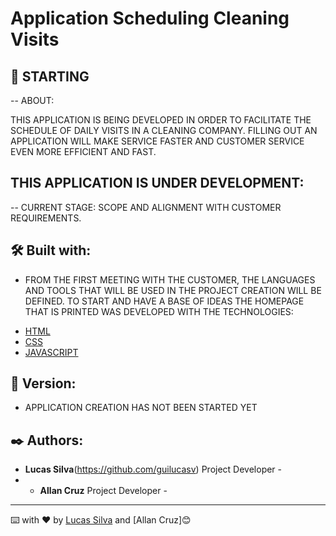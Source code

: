 # Application Scheduling Cleaning Visits
 

## 🚀 STARTING

-- ABOUT:

THIS APPLICATION IS BEING DEVELOPED IN ORDER TO FACILITATE THE SCHEDULE OF DAILY VISITS IN A CLEANING COMPANY. FILLING OUT AN APPLICATION WILL MAKE SERVICE FASTER AND CUSTOMER SERVICE EVEN MORE EFFICIENT AND FAST.

## THIS APPLICATION IS UNDER DEVELOPMENT:

-- CURRENT STAGE: SCOPE AND ALIGNMENT WITH CUSTOMER REQUIREMENTS.

## 🛠️ Built with:


- FROM THE FIRST MEETING WITH THE CUSTOMER, THE LANGUAGES AND TOOLS THAT WILL BE USED IN THE PROJECT CREATION WILL BE DEFINED. TO START AND HAVE A BASE OF IDEAS THE HOMEPAGE THAT IS PRINTED WAS DEVELOPED WITH THE TECHNOLOGIES:

* [HTML](https://developer.mozilla.org/pt-BR/docs/Web/HTML)
* [CSS](https://developer.mozilla.org/pt-BR/docs/Web/CSS)
* [JAVASCRIPT](https://developer.mozilla.org/pt-BR/docs/Web/JavaScript)


## 📌 Version:

- APPLICATION CREATION HAS NOT BEEN STARTED YET

## ✒️ Authors:

* **Lucas Silva**(https://github.com/guilucasv) Project Developer -
* * **Allan Cruz** Project Developer -

---

⌨️ with ❤️ by [Lucas Silva](https://github.com/guilucasv) and [Allan Cruz]😊
